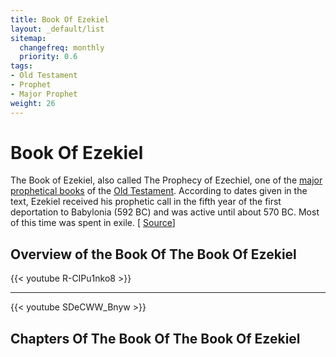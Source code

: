 ```yaml
---
title: Book Of Ezekiel
layout: _default/list
sitemap:
  changefreq: monthly
  priority: 0.6
tags:
- Old Testament
- Prophet
- Major Prophet
weight: 26
---
```

# Book Of Ezekiel
The Book of Ezekiel, also called The Prophecy of Ezechiel, one of the [major prophetical books](/tags/major-prophet/) of the [Old Testament](/tags/old-testament/). According to dates given in the text, Ezekiel received his prophetic call in the fifth year of the first deportation to Babylonia (592 BC) and was active until about 570 BC. Most of this time was spent in exile. [ [Source](https://www.britannica.com/topic/The-Book-of-Ezekiel)]

## Overview of the Book Of The Book Of Ezekiel
{{< youtube R-CIPu1nko8 >}}

---

{{< youtube SDeCWW_Bnyw >}}

## Chapters Of The Book Of The Book Of Ezekiel